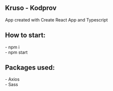 <h2>Kruso - Kodprov</h2>
App created with Create React App and Typescript
<br>

<h2>How to start:</h2>
- npm i
<br>
- npm start

<h2>Packages used:</h2>
- Axios
<br>
- Sass
<br>

